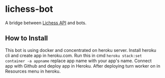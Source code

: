 # lichess-bot
A bridge between [Lichess API](https://lichess.org/api#tag/Chess-Bot) and bots.

## How to Install
This bot is using docker and concentrated on heroku server.
Install heroku cli and create app in heroku.com.
Run this in cmd `heroku stack:set container -a appname` replace app name with your app's name.
Connect app with Github and deploy app in Heroku.
After deploying turn worker on in Resources menu in heroku. 
